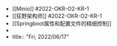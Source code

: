 - [[Minio]] #2022-OKR-O2-KR-1
- [[狂野架构师]] #2022-OKR-O2-KR-1
- [[Springboot属性和配置文件的精细控制]]
-
- title:: "Fri, 2022/06/17"